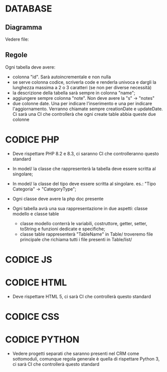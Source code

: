 # DATABASE

## Diagramma

Vedere file: 

## Regole

Ogni tabella deve avere:
- colonna "id". Sarà autoincrementale e non nulla
- se serve colonna codice, scriverla code e renderla univoca e dargli la lunghezza massima a 2 o 3 caratteri (se non per diverse necessità)
- la descrizione della tabella sarà sempre in colonna "name";
- aggiungere sempre colonna "note". Non deve avere la "s" -> "notes"
- due colonne date. Una per indicare l'inserimento e una per indicare l'aggiornamento.
Verranno chiamate sempre creationDate e updateDate. Ci sarà una CI che controllerà che ogni create table abbia queste due colonne


# CODICE PHP

- Deve rispettare PHP 8.2 e 8.3, ci saranno CI che controlleranno questo standard

- In model/ la classe che rappresenterà la tabella deve essere scritta al singolare;
- In model/ la classe del tipo deve essere scritta al singolare. es.: "Tipo Categoria" -> "CategoryType";
- Ogni classe deve avere la php doc presente
- Ogni tabella avrà una sua rappresentazione in due aspetti: classe modello e classe table
    - classe modello conterrà le variabili, costruttore, getter, setter, toString e funzioni dedicate e specifiche;
    - classe table rappresenterà "TableName" in Table/ troveremo file principale che richiama tutti i file presenti in Table/list/

# CODICE JS

# CODICE HTML

- Deve rispettare HTML 5, ci sarà CI che controllerà questo standard

# CODICE CSS

# CODICE PYTHON

- Vedere progetti separati che saranno presenti nel CRM come sottomoduli, comunque regola generale è quella di rispettare Python 3, ci sarà CI che controllerà questo standard
